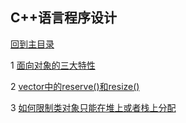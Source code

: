 ## C++语言程序设计

[回到主目录](https://github.com/luofengmacheng/algorithms)

1 [面向对象的三大特性](https://github.com/luofengmacheng/algorithms/blob/master/tcpl/object_oriented_features.md)

2 [vector中的reserve()和resize()](https://github.com/luofengmacheng/algorithms/blob/master/tcpl/reserve_resize.md)

3 [如何限制类对象只能在堆上或者栈上分配](https://github.com/luofengmacheng/algorithms/blob/master/tcpl/heap_stack_object.md)
